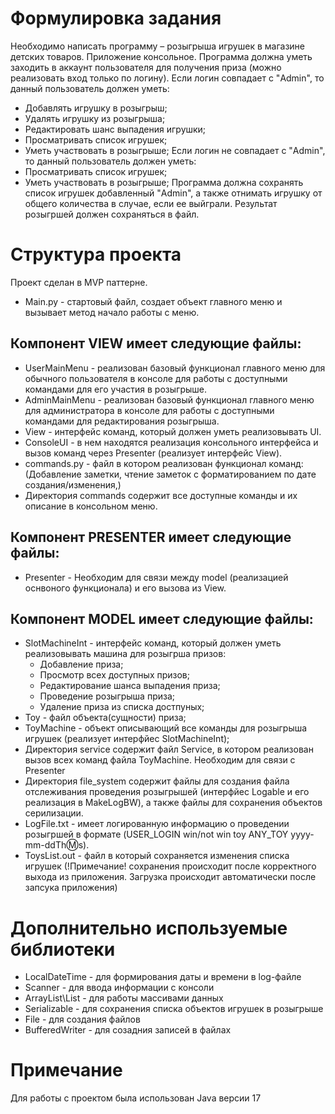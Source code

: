 # Формулировка задания 
Необходимо написать программу – розыгрыша игрушек в магазине детских товаров.
Приложение консольное. Программа должна уметь заходить в аккаунт пользователя для получения приза (можно реализовать вход только по логину).
Если логин совпадает с "Admin", то данный пользователь должен уметь:
- Добавлять игрушку в розыгрыш;
- Удалять игрушку из розыгрыша;
- Редактировать шанс выпадения игрушки;
- Просматривать список игрушек;
- Уметь участвовать в розыгрыше;
Если логин не совпадает с "Admin", то данный пользователь должен уметь:
- Просматривать список игрушек;
- Уметь участвовать в розыгрыше;
Программа должна сохранять список игрушек добавленный "Admin", а также отнимать игрушку от общего количества в случае, если ее выйграли.
Результат розыгршей должен сохраняться в файл.
# Структура проекта
Проект сделан в MVP паттерне.
- Main.py - стартовый файл, создает объект главного меню и вызывает метод начало работы с меню.
## Компонент VIEW имеет следующие файлы:
- UserMainMenu - реализован базовый функционал главного меню для обычного пользователя в консоле для работы с доступными командами для его участия в розыгрыше.
- AdminMainMenu - реализован базовый функционал главного меню для администратора в консоле для работы с доступными командами для редактирования розыгрыша.
- View - интерфейс команд, который должен уметь реализовывать UI.
- ConsoleUI - в нем находятся реализация консольного интерфейса и вызов команд через Presenter (реализует интерфейс View).
- commands.py - файл в котором реализован функционал команд: (Добавление заметки, чтение заметок с форматированием по дате создания/изменения,)
- Директория commands содержит все доступные команды и их описание в консольном меню.
## Компонент PRESENTER имеет следующие файлы:
- Presenter - Необходим для связи между model (реализацией оснвоного функционала) и его вызова из View.
## Компонент MODEL имеет следующие файлы:
  - SlotMachineInt - интерфейс команд, который должен уметь реализовывать машина для розыгрша призов:
    - Добавление приза;
    - Просмотр всех доступных призов;
    - Редактирование шанса выпадения приза;
    - Проведение розыгрыша приза;
    - Удаление приза из списка достпуных;
  - Toy - файл объекта(сущности) приза;
  - ToyMachine - объект описывающий все команды для розыгрыша игрушек (реализует интерфйес SlotMachineInt);
  - Директория service содержит файл Service, в котором реализован вызов всех команд файла ToyMachine. Необходим для связи с Presenter 
- Директория file_system содержит файлы для создания файла отслеживания проведения розыгрышей (интерфйес Logable и его реализация в MakeLogBW), а также файлы для сохранения объектов серилизации.
- LogFile.txt - имеет логированную информацию о проведении розыгршей в формате (USER_LOGIN win/not win toy ANY_TOY yyyy-mm-ddTh:m:s).
- ToysList.out - файл в который сохраняется изменения списка игрушек (!Примечание! сохранения происходит после корректного выхода из приложения. Загрузка происходит автоматически после запсука приложения)
# Дополнительно используемые библиотеки
- LocalDateTime - для формирования даты и времени в log-файле
- Scanner - для ввода информации с консоли 
- ArrayList\List - для работы массивами данных
- Serializable - для сохранения списка объектов игрушек в розыгрыше
- File - для создания файлов
- BufferedWriter - для созадния записей в файлах
# Примечание
Для работы с проектом была использован Java версии 17
